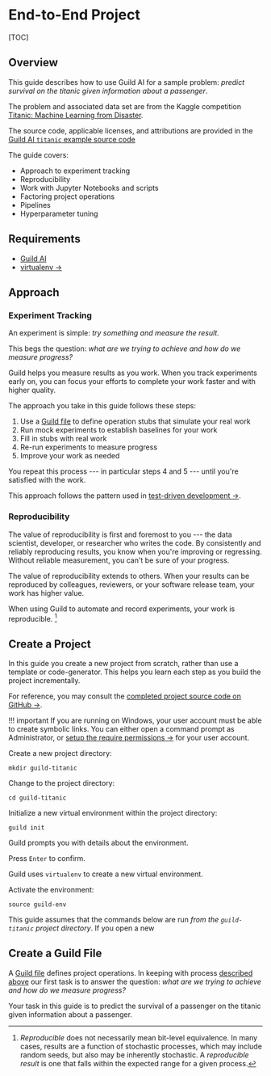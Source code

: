 # End-to-End Project

[TOC]

## Overview

This guide describes how to use Guild AI for a sample problem:
*predict survival on the titanic given information about a passenger*.

The problem and associated data set are from the Kaggle competition
[Titanic: Machine Learning from
Disaster](https://www.kaggle.com/c/titanic).

The source code, applicable licenses, and attributions are provided in
the [Guild AI `titanic` example source
code](https://github.com/guildai/guildai/tree/master/examples/titanic)

The guide covers:

- Approach to experiment tracking
- Reproducibility
- Work with Jupyter Notebooks and scripts
- Factoring project operations
- Pipelines
- Hyperparameter tuning

## Requirements

- [Guild AI](/install.md)
- [virtualenv ->](https://virtualenv.pypa.io/en/stable/installation/)

## Approach

### Experiment Tracking

An experiment is simple: *try something and measure the result.*

This begs the question: *what are we trying to achieve and how do we
measure progress?*

Guild helps you measure results as you work. When you track
experiments early on, you can focus your efforts to complete your work
faster and with higher quality.

The approach you take in this guide follows these steps:

1. Use a [Guild file](term:guildfile) to define operation stubs that
   simulate your real work
2. Run mock experiments to establish baselines for your work
3. Fill in stubs with real work
4. Re-run experiments to measure progress
5. Improve your work as needed

You repeat this process --- in particular steps 4 and 5 --- until
you're satisfied with the work.

This approach follows the pattern used in [test-driven development
->](https://en.wikipedia.org/wiki/Test-driven_development).

### Reproducibility

The value of reproducibility is first and foremost to you --- the data
scientist, developer, or researcher who writes the code. By
consistently and reliably reproducing results, you know when you're
improving or regressing. Without reliable measurement, you can't be
sure of your progress.

The value of reproducibility extends to others. When your results can
be reproduced by colleagues, reviewers, or your software release team,
your work has higher value.

When using Guild to automate and record experiments, your work is
reproducible. [^reproducible]

[^reproducible]: *Reproducible* does not necessarily mean bit-level
    equivalence. In many cases, results are a function of stochastic
    processes, which may include random seeds, but also may be
    inherently stochastic. A *reproducible result* is one that falls
    within the expected range for a given process.

## Create a Project

In this guide you create a new project from scratch, rather than use a
template or code-generator. This helps you learn each step as you
build the project incrementally.

For reference, you may consult the [completed project source code on
GitHub
->](https://github.com/guildai/guildai/tree/master/examples/titanic).

!!! important
    If you are running on Windows, your user account must be
    able to create symbolic links. You can either open a command
    prompt as Administrator, or [setup the require permissions
    ->](https://docs.microsoft.com/en-us/windows/security/threat-protection/security-policy-settings/create-symbolic-links)
    for your user account.


Create a new project directory:

``` command
mkdir guild-titanic
```

Change to the project directory:

``` command
cd guild-titanic
```

Initialize a new virtual environment within the project directory:

``` command
guild init
```

Guild prompts you with details about the environment.

Press `Enter` to confirm.

Guild uses `virtualenv` to create a new virtual environment.

Activate the environment:

``` command
source guild-env
```

This guide assumes that the commands below are run *from the
`guild-titanic` project directory*. If you open a new

## Create a Guild File

A [Guild file](term:guildfile) defines project operations. In keeping
with process [described above](experiment-tracking) our first task is
to answer the question: *what are we trying to achieve and how do we
measure progress?*

Your task in this guide is to predict the survival of a passenger on
the titanic given information about a passenger.
